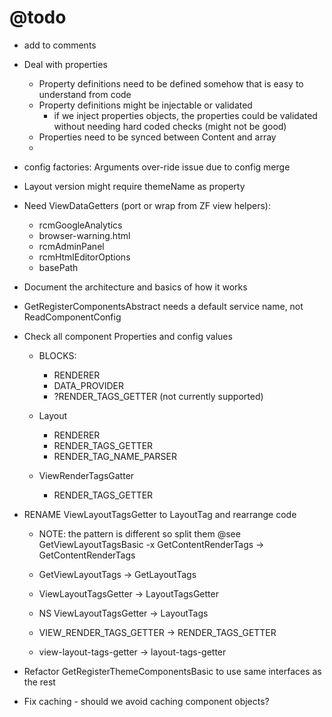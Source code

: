 @todo
=====

- add <identifier> to comments
- Deal with properties
    - Property definitions need to be defined somehow that is easy to understand from code
    - Property definitions might be injectable or validated
        - if we inject properties objects, the properties could be validated without needing hard coded checks (might not be good)
    - Properties need to be synced between Content and array
    - 
- config factories: Arguments over-ride issue due to config merge

- Layout version might require themeName as property

- Need ViewDataGetters (port or wrap from ZF view helpers):
    - rcmGoogleAnalytics
    - browser-warning.html
    - rcmAdminPanel
    - rcmHtmlEditorOptions
    - basePath
  
- Document the architecture and basics of how it works

- GetRegisterComponentsAbstract needs a default service name, not ReadComponentConfig

- Check all component Properties and config values
    - BLOCKS:
        - RENDERER
        - DATA_PROVIDER
        - ?RENDER_TAGS_GETTER (not currently supported)
        
    - Layout
        - RENDERER
        - RENDER_TAGS_GETTER
        - RENDER_TAG_NAME_PARSER
        
    - ViewRenderTagsGatter
        - RENDER_TAGS_GETTER

- RENAME ViewLayoutTagsGetter to LayoutTag and rearrange code
    - NOTE: the pattern is different so split them @see GetViewLayoutTagsBasic
    -x GetContentRenderTags -> GetContentRenderTags
    
    - GetViewLayoutTags -> GetLayoutTags
    - ViewLayoutTagsGetter -> LayoutTagsGetter
    - NS ViewLayoutTagsGetter -> LayoutTags
    - VIEW_RENDER_TAGS_GETTER -> RENDER_TAGS_GETTER
    - view-layout-tags-getter -> layout-tags-getter

- Refactor GetRegisterThemeComponentsBasic to use same interfaces as the rest

- Fix caching - should we avoid caching component objects?
